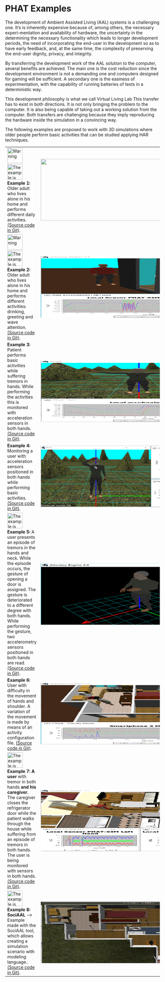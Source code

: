 # PHAT Examples

The development of Ambient Assisted Living (AAL) systems is a challenging one. It’s is inherently expensive because of, among others, the necessary experi-mentation and availability of hardware, the uncertainty in the determining the necessary functionality which leads to longer development periods, the need of incorporating the end-user in the development so as to have early feedback, and, at the same time, the complexity of preserving the end-user dignity, privacy, and integrity.

By transferring the development work of the AAL solution to the computer, several benefits are achieved. The main one is the cost reduction since the development environment is not a demanding one and computers designed for gaming will be sufficient. A secondary one is the easiness of experimentation, with the capability of running batteries of tests in a deterministic way.

This development philosophy is what we call Virtual Living Lab This transfer has to exist in both directions. It is not only bringing the problem to the computer. It is also being capable of taking out a working solution from the computer. Both transfers are challenging because they imply reproducing the hardware inside the simulation in a convincing way.

The following examples are proposed to work with 3D simulations where older people perform basic activities that can be studied applying HAR techniques.

<table style="border:none;">
<tr>
<td>
<img height="50" width="50" src="https://github.com/mfcardenas/phat_examples/blob/master/img/warning.png" title="Warning"/>
<img height="50" width="50" src="https://github.com/mfcardenas/phat_examples/blob/master/img/in_progress.png" title="The example is under construction"/>
<b>Example 1:</b> Older adult who lives alone in his home and performs different daily activities. <a href="https://github.com/mfcardenas/phat_example_oph01" target="_blank">(Source code in Git)</a>.
</td>
<td>
<img height="200" width="642" src="https://github.com/mfcardenas/phat_example_oph01/blob/master/img/img_older_people_home.png" />
</td>
</tr>
<tr>
         <td> 
         <img height="50" width="50" src="https://github.com/mfcardenas/phat_examples/blob/master/img/warning.png" title="Warning"/>
         <img height="50" width="50" src="https://github.com/mfcardenas/phat_examples/blob/master/img/in_progress.png" title="The example is under construction"/>
             <b>Example 2:</b> Older adult who lives alone in his home and performs different activities: drinking, greeting and wave attention. <a href="https://github.com/mfcardenas/phat_example_acthome_02" target="_blank">(Source code in Git)</a>.    
         </td>
         <td>
             <img height="200" width="642" src="https://github.com/mfcardenas/phat_example_acthome_02/blob/master/img/img_older_people_home.png" />
         </td>
     </tr>
<tr>
      <td> 
          <b>Example 3:</b> Patient performs basic activities while suffering tremors in hands.
                            While performing the activities this is monitored with acceleration sensors in both hands. <a href="https://github.com/mfcardenas/phat_example_monitoring_01" target="_blank">(Source code in Git)</a>.    
      </td>
      <td>
          <img height="200" width="642" src="https://github.com/mfcardenas/phat_example_monitoring_01/blob/master/img/img_older_people_home.png" />
      </td>
  </tr>
  
<tr>
<td> 
   <b>Example 4:</b> Monitoring a user with acceleration sensors positioned in both hands while performing basic activities. <a href="https://github.com/mfcardenas/phat_example_monitoring_02" target="_blank">(Source code in Git)</a>.    
</td>
<td>
   <img height="200" width="642" src="https://github.com/mfcardenas/phat_example_monitoring_02/blob/master/img/img_older_people_home.png" />
</td>
</tr>

<tr>
     <td>
        <!--img height="50" width="50" src="https://github.com/mfcardenas/phat_examples/blob/master/img/warning.png" title="Warning"/-->
        <img height="50" width="50" src="https://github.com/mfcardenas/phat_examples/blob/master/img/in_progress.png" title="The example is under construction"/> 
         <b>Example 5:</b> A user presents an episode of tremors in the hands and neck. While the episode occurs, the gesture of opening a door is assigned. 
         The gesture is deteriorated to a different degree with both hands. While performing the gesture, two accelerometry sensors positioned in both hands are read. 
         <a href="https://github.com/mfcardenas/phat_example_monitoring_03" target="_blank">(Source code in Git)</a>.    
     </td>
     <td>
         <img height="200" width="642" src="https://github.com/mfcardenas/phat_example_monitoring_03/blob/master/img/img_older_people_home.png" />
     </td>
 </tr>
 
 <tr>
      <td> 
          <b>Example 6:</b> User with difficulty in the movement of hands and shoulder. A variation of the movement is made by means of an activity configuration file. <a href="https://github.com/mfcardenas/phat_example_variation_01" target="_blank">(Source code in Git)</a>.    
      </td>
      <td>
          <img height="200" width="642" src="https://github.com/mfcardenas/phat_example_variation_01/blob/master/img/img_older_people_home.png" />
      </td>
  </tr>
  
  <tr>
        <td>
            <img height="50" width="50" src="https://github.com/mfcardenas/phat_examples/blob/master/img/in_progress.png" title="The example is under construction"/> 
            <b>Example 7:</b> 
            <b>A user</b> with tremor in both hands <b>and his caregiver.</b>
            The caregiver closes the refrigerator door while the patient walks through the house while suffering from an episode of tremors in both hands.
            The user is being monitored with sensors in both hands. 
            <a href="https://github.com/mfcardenas/phat_example_monitoring_04" target="_blank">(Source code in Git)</a>.    
        </td>
        <td>
            <img height="200" width="642" src="https://github.com/mfcardenas/phat_example_monitoring_04/blob/master/img/img_older_people_home.png" />
        </td>
    </tr>   
    <tr>
            <td>
                <img height="50" width="50" src="https://github.com/mfcardenas/phat_examples/blob/master/img/in_progress.png" title="The example is under construction"/> 
                <b>Example 8:</b> 
                <b>SociAAL</b> --> Example made with the SociAAL tool, which allows creating a simulation scenario with modeling language.. 
                <a href="https://github.com/mfcardenas/phat_example_sociaal_01" target="_blank">(Source code in Git)</a>.    
            </td>
            <td>
                <img height="200" width="642" src="https://github.com/mfcardenas/phat_example_sociaal_01/blob/master/img/img_phat_example_sociaal.png" />
            </td>
        </tr>
</table>


 